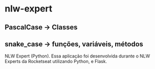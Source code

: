 ﻿# nlw-expert
## PascalCase -> Classes
## snake_case -> funções, variáveis, métodos

NLW Expert (Python). Essa aplicação foi desenvolvida durante o NLW Experts da Rocketseat utilizando Python, e Flask.
